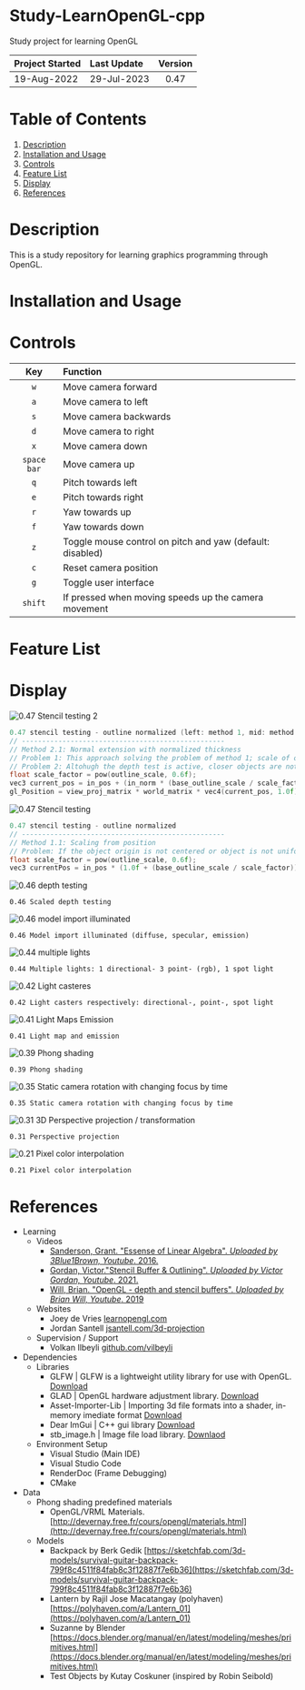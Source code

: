 # Study-LearnOpenGL-cpp
Study project for learning OpenGL

| Project Started | Last Update | Version |
| :-------------- | :---------- | :-----: | 
| 19-Aug-2022     | 29-Jul-2023 | 0.47    |

# Table of Contents
1. [Description](#description)
2. [Installation and Usage](#installation-and-usage)
3. [Controls](#controls)
4. [Feature List](#feature-list)
5. [Display](#display)
6. [References](#references)

# Description
This is a study repository for learning graphics programming through OpenGL.

# Installation and Usage

# Controls
| Key          | Function |
| :------:     | :---------- | 
| `w`          | Move camera forward
| `a`          | Move camera to left
| `s`          | Move camera backwards
| `d`          | Move camera to right
| `x`          | Move camera down
| `space bar`  | Move camera up
| `q`          | Pitch towards left
| `e`          | Pitch towards right
| `r`          | Yaw towards up
| `f`          | Yaw towards down
| `z`          | Toggle mouse control on pitch and yaw (default: disabled) 
| `c`          | Reset camera position 
| `g`          | Toggle user interface 
| `shift`      | If pressed when moving speeds up the camera movement

# Feature List

# Display
![0.47 Stencil testing 2](display/0.47_stencil-test-methods-problems_2023-07-29.gif)
```cpp
0.47 stencil testing - outline normalized (left: method 1, mid: method 2, right: method 2 without color)
// --------------------------------------------------
// Method 2.1: Normal extension with normalized thickness
// Problem 1: This approach solving the problem of method 1; scale of outlining is not based of origin but normal scaled a small amount and added to the position. However, the problem of this method is normals on the same position with different direction (hard edges) causing to split mesh face by face. It is causing a distortion and break on the corners.
// Problem 2: Altohugh the depth test is active, closer objects are not drawing their outlines. The reason for this problem is not yet identified.
float scale_factor = pow(outline_scale, 0.6f);
vec3 current_pos = in_pos + (in_norm * (base_outline_scale / scale_factor)); 
gl_Position = view_proj_matrix * world_matrix * vec4(current_pos, 1.0f);
```  

![0.47 Stencil testing](display/0.47_stencil-test-outlining-normalized-scale_2023-07-27.gif)
```cpp
0.47 stencil testing - outline normalized
// --------------------------------------------------
// Method 1.1: Scaling from position
// Problem: If the object origin is not centered or object is not uniform scaling will be distorted. Does not really work for complex models with multiple meshes since it is impossible to guarantee origin is centered to object.
float scale_factor = pow(outline_scale, 0.6f);
vec3 currentPos = in_pos * (1.0f + (base_outline_scale / scale_factor));
```  

![0.46 depth testing](display/0.46_depth-testing_2023-07-21.png)
```
0.46 Scaled depth testing
```  

![0.46 model import illuminated](display/0.46_shader-specular-fix_2023-07-21.gif)
```
0.46 Model import illuminated (diffuse, specular, emission)
```  

![0.44 multiple lights](display/0.44_multiple-lights_fixed_2023-07-11.gif)
```
0.44 Multiple lights: 1 directional- 3 point- (rgb), 1 spot light
```  

![0.42 Light casteres](display/0.42_light-casters_2023-06-25.gif)
```
0.42 Light casters respectively: directional-, point-, spot light
```  

![0.41 Light Maps Emission](display/0.41_lightmaps-emission_2023-06-20.gif)
```
0.41 Light map and emission
```  

![0.39 Phong shading](display/0.39_phong_shading_2023-06-12.gif)
```
0.39 Phong shading
```  

![0.35 Static camera rotation with changing focus by time](display/0.35_camera-rotation-focus-time_2023-06-04.gif)
```
0.35 Static camera rotation with changing focus by time
```  

![0.31 3D Perspective projection / transformation](display/0.31_perspective-rotation_2023-05-18.gif)
```
0.31 Perspective projection
```  

![0.21 Pixel color interpolation](display/0.21_pixel-color-calculation-2_2023-04-14.png)
```
0.21 Pixel color interpolation
```  


# References
- Learning
    - Videos
        - [Sanderson, Grant. "Essense of Linear Algebra". _Uploaded by 3Blue1Brown, Youtube_. 2016.](https://www.youtube.com/watch?v=fNk_zzaMoSs&list=PLZHQObOWTQDPD3MizzM2xVFitgF8hE_ab)
        - [Gordan, Victor."Stencil Buffer & Outlining". _Uploaded by Victor Gordan, Youtube_. 2021.](https://www.youtube.com/watch?v=ngF9LWWxhd0)
        - [Will, Brian. "OpenGL - depth and stencil buffers". _Uploaded by Brian Will, Youtube_. 2019](https://youtu.be/wVcWOghETFw)
    - Websites
        - Joey de Vries [learnopengl.com](https://learnopengl.com)
        - Jordan Santell [jsantell.com/3d-projection](https://jsantell.com/3d-projection/)
    - Supervision / Support
        - Volkan Ilbeyli [github.com/vilbeyli](https://github.com/vilbeyli)
- Dependencies
    - Libraries
        - GLFW | GLFW is a lightweight utility library for use with OpenGL. [Download](https://www.glfw.org/download.html)
        - GLAD | OpenGL hardware adjustment library. [Download](https://glad.dav1d.de/)
        - Asset-Importer-Lib | Importing 3d file formats into a shader, in-memory imediate format [Download](http://assimp.org/)
        - Dear ImGui | C++ gui library [Download](https://github.com/ocornut/imgui/releases/tag/v1.89.5)
        - stb_image.h | Image file load library. [Downlaod](https://github.com/nothings/stb/blob/master/stb_image.h)
    - Environment Setup 
        - Visual Studio (Main IDE)
        - Visual Studio Code
        - RenderDoc (Frame Debugging)
        - CMake
- Data
    - Phong shading predefined materials
        - OpenGL/VRML Materials. [http://devernay.free.fr/cours/opengl/materials.html](http://devernay.free.fr/cours/opengl/materials.html)
    - Models
        - Backpack by Berk Gedik [https://sketchfab.com/3d-models/survival-guitar-backpack-799f8c4511f84fab8c3f12887f7e6b36](https://sketchfab.com/3d-models/survival-guitar-backpack-799f8c4511f84fab8c3f12887f7e6b36)
        - Lantern by Rajil Jose Macatangay (polyhaven) [https://polyhaven.com/a/Lantern_01](https://polyhaven.com/a/Lantern_01)
        - Suzanne by Blender [https://docs.blender.org/manual/en/latest/modeling/meshes/primitives.html](https://docs.blender.org/manual/en/latest/modeling/meshes/primitives.html)
        - Test Objects by Kutay Coskuner (inspired by Robin Seibold) 